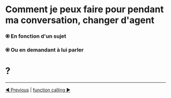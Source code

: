 # Comment je peux faire pour pendant ma conversation, changer d'agent

### ⦿ En fonction d'un sujet
### ⦿ Ou en demandant à lui parler

# ?

___
[◀️ Previous](../01-the-augmented-llm/main.go) | [function calling ▶️](./09-function-calling.md#function-calling)



